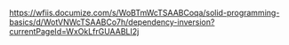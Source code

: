 https://wfiis.documize.com/s/WoBTmWcTSAABCoqa/solid-programming-basics/d/WotVNWcTSAABCo7h/dependency-inversion?currentPageId=WxOkLfrGUAABLI2j
